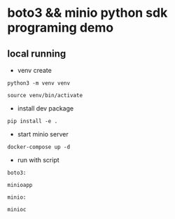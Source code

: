 # boto3 && minio python sdk  programing demo

## local running

* venv create

```code
python3 -m venv venv

source venv/bin/activate
```

* install dev package

```code
pip install -e .
```

* start minio server

```code
docker-compose up -d
```

* run with script

```code
boto3:

minioapp

minio:

minioc
```